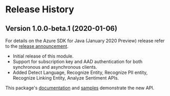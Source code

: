# Release History
## Version 1.0.0-beta.1 (2020-01-06)
For details on the Azure SDK for Java (January 2020 Preview) release refer to the [release announcement]().

- Initial release of this module.
- Support for subscription key and AAD authentication for both synchronous and asynchronous clients.
- Added Detect Language, Recognize Entity, Recognize PII entity, Recognize Linking Entity, Analyze Sentiment APIs.

This package's 
[documentation]() 
and 
[samples]() 
demonstrate the new API.
